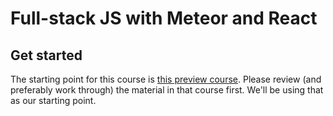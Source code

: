 # Full-stack JS with Meteor and React

## Get started
The starting point for this course is [this preview course](https://www.gitbook.com/book/codechron/fullstack-js-preview/details).  Please review (and preferably work through) the material in that course first.  We'll be using that as our starting point.
